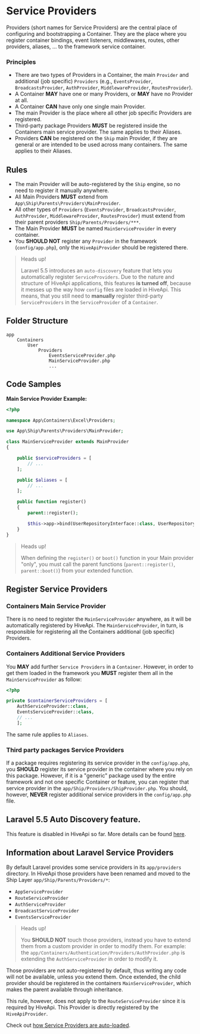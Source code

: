 # Service Providers

Providers (short names for Service Providers) are the central place of configuring and bootstrapping a Container. They 
are the place where you register container bindings, event listeners, middlewares, routes, other providers, aliases, ... 
to the framework service container.

### Principles

- There are two types of Providers in a Container, the main `Provider` and additional (job specific) `Providers` 
(e.g., `EventsProvider`, `BroadcastsProvider`, `AuthProvider`, `MiddlewareProvider`, `RoutesProvider`).
- A Container **MAY** have one or many Providers, or **MAY** have no Provider at all.
- A Container **CAN** have only one single main Provider.
- The main Provider is the place where all other job specific Providers are registered.
- Third-party package Providers **MUST** be registered inside the Containers main service provider. The same applies to 
their Aliases.
- Providers **CAN** be registered on the `Ship` main Provider, if they are general or are intended to be used across many 
containers. The same applies to their Aliases.

## Rules

- The main Provider will be auto-registered by the `Ship` engine, so no need to register it manually anywhere.
- All Main Providers **MUST** extend from `App\Ship\Parents\Providers\MainProvider`.
- All other types of `Providers` (`EventsProvider`, `BroadcastsProvider`, `AuthProvider`, `MiddlewareProvider`, 
`RoutesProvider`) must extend from their parent providers `Ship/Parents/Providers/***`.
- The Main Provider **MUST** be named `MainServiceProvider` in every container.
- You **SHOULD NOT** register any `Provider` in the framework (`config/app.php`), only the `HiveApiProvider` should be 
registered there.

> Heads up!
> 
> Laravel 5.5 introduces an `auto-discovery` feature that lets you automatically register `ServiceProviders`. Due to 
the nature and structure of HiveApi applications, this features **is turned off**, because it messes up the way how 
`config` files are loaded in HiveApi. This means, that you still need to **manually** register third-party 
`ServiceProviders` in the `ServiceProvider` of a `Container`.

## Folder Structure

```
app
    Containers
        User
            Providers
                EventsServiceProvider.php
                MainServiceProvider.php
                ...
```

## Code Samples

**Main Service Provider Example:**

```php
<?php

namespace App\Containers\Excel\Providers;

use App\Ship\Parents\Providers\MainProvider;

class MainServiceProvider extends MainProvider
{

    public $serviceProviders = [
        // ...			
    ];

    public $aliases = [
        // ...
    ];

    public function register()
    {
        parent::register();

        $this->app->bind(UserRepositoryInterface::class, UserRepository::class);
    }
}
```

> Heads up!
> 
> When defining the `register()` or `boot()` function in your Main provider "only", you must call the parent functions 
(`parent::register()`, `parent::boot()`) from your extended function.

## Register Service Providers

### Containers Main Service Provider

There is no need to register the `MainServiceProvider` anywhere, as it will be automatically registered by HiveApi. The
`MainServiceProvider`, in turn, is responsible for registering all the Containers additional (job specific) Providers.

### Containers Additional Service Providers

You **MAY** add further `Service Providers` in a `Container`. However, in order to get them loaded in the framework you 
**MUST** register them all in the `MainServiceProvider` as follow:

```php
<?php

private $containerServiceProviders = [
    AuthServiceProvider::class,
    EventsServiceProvider::class,
    // ...
    ];
```

The same rule applies to `Aliases`.

### Third party packages Service Providers

If a package requires registering its service provider in the `config/app.php`, you **SHOULD** register its service 
provider in the container where you rely on this package. However, if it is a "generic" package used by the entire 
framework and not one specific Container or feature, you can register that service provider in the 
`app/Ship/Providers/ShipProvider.php`. You should, however, **NEVER** register additional service providers in the 
`config/app.php` file.

## Laravel 5.5 Auto Discovery feature.

This feature is disabled in HiveApi so far. More details can be found [here](./../miscellaneous/faq.html).

## Information about Laravel Service Providers

By default Laravel provides some service providers in its `app/providers` directory. In HiveApi those providers have 
been renamed and moved to the Ship Layer `app/Ship/Parents/Providers/*`:

- `AppServiceProvider`
- `RouteServiceProvider`
- `AuthServiceProvider`
- `BroadcastServiceProvider`
- `EventsServiceProvider`

> Heads up!
> 
> You **SHOULD NOT** touch those providers, instead you have to extend them from a custom provider in order to modify them.
For example: the `app/Containers/Authentication/Providers/AuthProvider.php` is extending the `AuthServiceProvider` in 
order to modify it.

Those providers are not auto-registered by default, thus writing any code will not be available, unless you extend them. 
Once extended, the child provider should be registered in the containers `MainServiceProvider`, which makes the parent 
available through inheritance.

This rule, however, does not apply to the `RouteServiceProvider` since it is required by HiveApi. This Provider is 
directly registered by the `HiveApiProvider`.

Check out [how Service Providers are auto-loaded](./../miscellaneous/faq.html).
